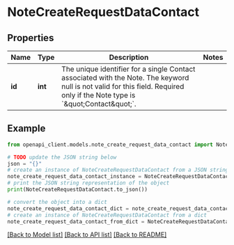 # NoteCreateRequestDataContact


## Properties

Name | Type | Description | Notes
------------ | ------------- | ------------- | -------------
**id** | **int** | The unique identifier for a single Contact associated with the Note. The keyword null is not valid for this field. Required only if the Note type is &#x60;\&quot;Contact\&quot;&#x60;. | 

## Example

```python
from openapi_client.models.note_create_request_data_contact import NoteCreateRequestDataContact

# TODO update the JSON string below
json = "{}"
# create an instance of NoteCreateRequestDataContact from a JSON string
note_create_request_data_contact_instance = NoteCreateRequestDataContact.from_json(json)
# print the JSON string representation of the object
print(NoteCreateRequestDataContact.to_json())

# convert the object into a dict
note_create_request_data_contact_dict = note_create_request_data_contact_instance.to_dict()
# create an instance of NoteCreateRequestDataContact from a dict
note_create_request_data_contact_from_dict = NoteCreateRequestDataContact.from_dict(note_create_request_data_contact_dict)
```
[[Back to Model list]](../README.md#documentation-for-models) [[Back to API list]](../README.md#documentation-for-api-endpoints) [[Back to README]](../README.md)



